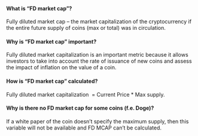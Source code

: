 #### What is “FD market cap”?

Fully diluted market cap – the market capitalization of the cryptocurrency if the entire future supply of coins (max or total) was in circulation.

#### Why is “FD market cap” important?

Fully diluted market capitalization is an important metric because it allows investors to take into account the rate of issuance of new coins and assess the impact of inflation on the value of a coin.

#### How is “FD market cap” calculated?

Fully diluted market capitalization  = Current Price \* Max supply.

#### Why is there no FD market cap for some coins (f.e. Doge)?

If a white paper of the coin doesn’t specify the maximum supply, then this variable will not be available and FD MCAP can’t be calculated.